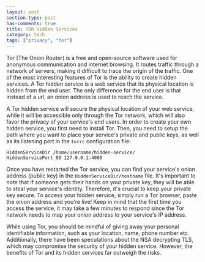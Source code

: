 ```yaml
---
layout: post
section-type: post
has-comments: true
title: TOR Hidden Services
category: tech
tags: ["privacy", "tor"]
---
```


Tor (The Onion Router) is a free and open-source software used for anonymous
communication and internet browsing. It routes traffic through a network of
servers, making it difficult to trace the origin of the traffic. One of the most
interesting features of Tor is the ability to create hidden services. A Tor
hidden service is a web service that its physical location is hidden from the
end user. The only difference for the end user is that instead of a url, an
onion address is used to reach the service.

A Tor hidden service will secure the physical location of your web service,
while it will be accessible only through the Tor network, which will also favor
the privacy of your service's end users. In order to create your own hidden
service, you first need to install Tor. Then, you need to setup the path where
you want to place your service's private and public keys, as well as its
listening port in the `torrc` configuration file:

```text
HiddenServiceDir /home/username/hidden-service/
HiddenServicePort 80 127.0.0.1:4000
```

Once you have restarted the Tor service, you can find your service's onion
address (public key) in the `HiddenServiceDir/hostname` file. It's important to
note that if someone gets their hands on your private key, they will be able to
steal your service's identity. Therefore, it's crucial to keep your private key
secure. To access your hidden service, simply run a Tor browser, paste the onion
address and you're live! Keep in mind that the first time you access the
service, it may take a few minutes to respond since the Tor network needs to map
your onion address to your service's IP address.

While using Tor, you should be mindful of giving away your personal identifiable
information, such as your location, name, phone number etc. Additionally, there
have been speculations about the NSA decrypting TLS, which may compromise the
security of your hidden service. However, the benefits of Tor and its hidden
services far outweigh the risks.
